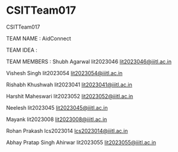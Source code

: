 # CSITTeam017
CSITTeam017

TEAM NAME : AidConnect

TEAM IDEA : 

TEAM MEMBERS : 
Shubh Agarwal lit2023046 lit2023046@iiitl.ac.in

Vishesh Singh lit2023054 lit2023054@iiitl.ac.in

Rishabh Khushwah lit2023041 lit2023041@iiitl.ac.in

Harshit Maheswari  lit2023052 lit2023052@iiitl.ac.in

Neelesh lit2023045 lit2023045@iiitl.ac.in

Mayank lit2023008 lit2023008@iiitl.ac.in

Rohan Prakash lcs2023014 lcs2023014@iiitl.ac.in

Abhay Pratap Singh Ahirwar lit2023055 lit2023055@iiitl.ac.in
